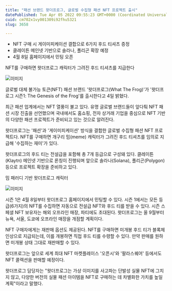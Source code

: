 ```yaml
---
title: "패션 브랜드 왓더프로그, 글로벌 수집형 패션 NFT 프로젝트 출시"
datePublished: Tue Apr 05 2022 09:55:23 GMT+0000 (Coordinated Universal Time)
cuid: cm702x1vy001309i92fhu5321
slug: 3658

---
```



- NFT 구매 시 게이미피케이션 결합으로 6가지 후드 티셔츠 증정
- 클레이튼 메인넷 기반으로 솔라나, 폴리곤 확장 예정
- 4월 8일 홈페이지에서 민팅 오픈

NFT를 구매하면 왓더프로그 캐릭터가 그려진 후드 티셔츠를 지급한다

![이미지](https://cdn.hashnode.com/res/hashnode/image/upload/v1739253983245/c5991ef9-1f33-4027-a494-d20a83b05674.jpeg)

글로벌 대체 불가능 토큰(NFT) 패션 브랜드 '왓더프로그(What The Frog)'가 '왓더프로그 시즌1: The Genesis of the Frog'를 출시한다고 4일 밝혔다.

최근 패션 업계에서는 NFT 열풍이 불고 있다. 유명 글로벌 브랜드들이 앞다퉈 NFT 패션 시장 진출을 선언했으며 국내에서도 홈쇼핑, 전자 상거래 기업을 중심으로 NFT 기반의 다양한 패션 프로젝트가 준비되고 있는 것으로 알려진다.

왓더프로그는 '패션'과 '게이미피케이션' 방식을 결합한 글로벌 수집형 패션 NFT 프로젝트다. NFT를 구매하면 개구리 밈(meme) 캐릭터가 그려진 후드 티셔츠를 임의로 지급해 '수집하는 재미'가 있다.

왓더프로그의 후드 티는 전설급을 포함해 총 7개 등급으로 구성돼 있다. 클레이튼(Klaytn) 메인넷 기반으로 론칭이 진행되며 앞으로 솔라나(Solana), 폴리곤(Polygon) 등으로 프로젝트 확장을 준비하고 있다.

밈 패러디 기반 왓더프로그 캐릭터

![이미지](https://cdn.hashnode.com/res/hashnode/image/upload/v1739253986003/8c180012-695e-486d-93cf-35696b5aafed.jpeg)

시즌 1은 4월 8일부터 왓더프로그 홈페이지에서 민팅할 수 있다. 시즌 1에서는 모든 등급(6가지)의 NFT를 수집하면 자동으로 전설급 NFT와 후드 티를 받을 수 있다. 시즌 스페셜 NFT 보유자는 해외 오프라인 매장, 파티에도 초대된다. 왓더프로그는 올 9월부터 뉴욕, 서울, 도쿄에 오프라인 매장을 개점할 계획이다.

NFT 구매자에게는 재판매 옵션도 제공된다. NFT를 구매하면 미개봉 후드 티가 블록체인상으로 지급되는데, 이를 개봉하면 직접 후드 티를 수령할 수 있다. 만약 판매를 원하면 미개봉 상태 그대로 재판매할 수 있다.

왓더프로그는 앞으로 세계 최대 NFT 마켓플레이스 '오픈시'와 '팔라스퀘어' 등에서도 NFT 콜렉션을 판매할 예정이다.

왓더프로그 담당자는 "왓더프로그는 가상 이미지를 사고파는 단발성 실물 NFT에 그치지 않고, 다양한 버전의 실물 패션 아이템을 NFT로 구매하는 데 차별화한 가치를 높일 계획"이라고 말했다.